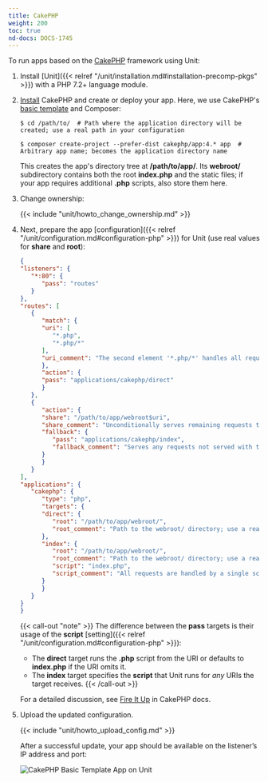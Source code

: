 ```yaml
---
title: CakePHP
weight: 200
toc: true
nd-docs: DOCS-1745
---
```


To run apps based on the [CakePHP](https://cakephp.org) framework using Unit:

1. Install [Unit]({{< relref "/unit/installation.md#installation-precomp-pkgs" >}}) with a PHP 7.2+ language module.

2. [Install](https://book.cakephp.org/4/en/installation.html) CakePHP and
   create or deploy your app. Here, we use CakePHP's [basic template](https://book.cakephp.org/4/en/installation.html#create-a-cakephp-project)
   and Composer:

   ```console
   $ cd /path/to/  # Path where the application directory will be created; use a real path in your configuration
   ```

   ```console
   $ composer create-project --prefer-dist cakephp/app:4.* app  # Arbitrary app name; becomes the application directory name

   ```

   This creates the app's directory tree at **/path/to/app/**. Its
   **webroot/** subdirectory contains both the root **index.php** and
   the static files; if your app requires additional **.php** scripts, also
   store them here.

3. Change ownership:

   {{< include "unit/howto_change_ownership.md" >}}

4. Next, prepare the app [configuration]({{< relref "/unit/configuration.md#configuration-php" >}})
   for Unit (use real values for **share** and **root**):

   ```json
   {
   "listeners": {
      "*:80": {
         "pass": "routes"
      }
   },
   "routes": [
      {
         "match": {
         "uri": [
            "*.php",
            "*.php/*"
         ],
         "uri_comment": "The second element '*.php/*' handles all requests that explicitly target PHP scripts"
         },
         "action": {
         "pass": "applications/cakephp/direct"
         }
      },
      {
         "action": {
         "share": "/path/to/app/webroot$uri",
         "share_comment": "Unconditionally serves remaining requests that target static files",
         "fallback": {
            "pass": "applications/cakephp/index",
            "fallback_comment": "Serves any requests not served with the 'share' immediately above"
         }
         }
      }
   ],
   "applications": {
      "cakephp": {
         "type": "php",
         "targets": {
         "direct": {
            "root": "/path/to/app/webroot/",
            "root_comment": "Path to the webroot/ directory; use a real path in your configuration"
         },
         "index": {
            "root": "/path/to/app/webroot/",
            "root_comment": "Path to the webroot/ directory; use a real path in your configuration",
            "script": "index.php",
            "script_comment": "All requests are handled by a single script"
         }
         }
      }
   }
   }
   ```

   {{< call-out "note" >}}
   The difference between the **pass** targets is their usage of the
   **script** [setting]({{< relref "/unit/configuration.md#configuration-php" >}}):

   - The **direct** target runs the **.php** script from the URI or
     defaults to **index.php** if the URI omits it.
   - The **index** target specifies the **script** that Unit runs
     for *any* URIs the target receives.
   {{< /call-out >}}

   For a detailed discussion, see [Fire It Up](https://book.cakephp.org/4/en/installation.html#fire-it-up) in CakePHP   docs.

5. Upload the updated configuration.

   {{< include "unit/howto_upload_config.md" >}}

   After a successful update, your app should be available on the listener’s IP
   address and port:

   ![CakePHP Basic Template App on Unit](/unit/images/cakephp.png)
